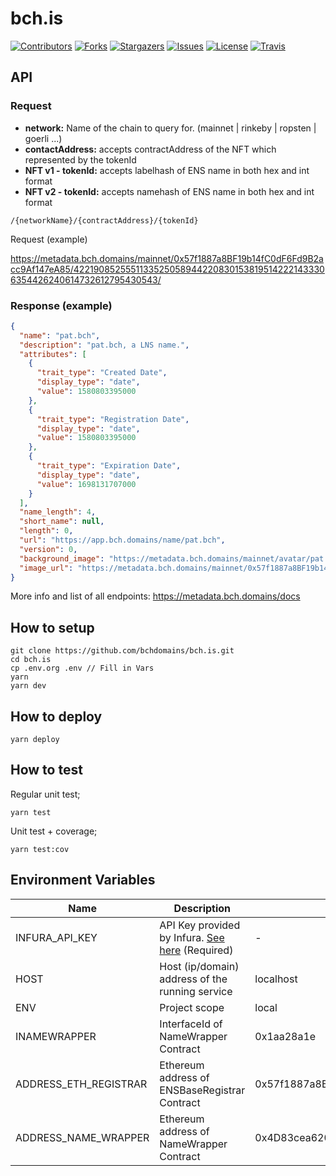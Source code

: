 # bch.is

[![Contributors][contributors-shield]][contributors-url]
[![Forks][forks-shield]][forks-url]
[![Stargazers][stars-shield]][stars-url]
[![Issues][issues-shield]][issues-url]
[![License][license-shield]][license-url]
[![Travis][travis-shield]][travis-url]

## API


### Request
- __network:__ Name of the chain to query for. (mainnet | rinkeby | ropsten | goerli ...)
- __contactAddress:__ accepts contractAddress of the NFT which represented by the tokenId
- __NFT v1 - tokenId:__ accepts labelhash of ENS name in both hex and int format
- __NFT v2 - tokenId:__ accepts namehash of ENS name in both hex and int format

```
/{networkName}/{contractAddress}/{tokenId}
```

Request (example)

https://metadata.bch.domains/mainnet/0x57f1887a8BF19b14fC0dF6Fd9B2acc9Af147eA85/42219085255511335250589442208301538195142221433306354426240614732612795430543/

### Response (example)

```json
{
  "name": "pat.bch",
  "description": "pat.bch, a LNS name.",
  "attributes": [
    {
      "trait_type": "Created Date",
      "display_type": "date",
      "value": 1580803395000
    },
    {
      "trait_type": "Registration Date",
      "display_type": "date",
      "value": 1580803395000
    },
    {
      "trait_type": "Expiration Date",
      "display_type": "date",
      "value": 1698131707000
    }
  ],
  "name_length": 4,
  "short_name": null,
  "length": 0,
  "url": "https://app.bch.domains/name/pat.bch",
  "version": 0,
  "background_image": "https://metadata.bch.domains/mainnet/avatar/pat.bch",
  "image_url": "https://metadata.bch.domains/mainnet/0x57f1887a8BF19b14fC0dF6Fd9B2acc9Af147eA85/0x5d5727cb0fb76e4944eafb88ec9a3cf0b3c9025a4b2f947729137c5d7f84f68f/image"
}

```

More info and list of all endpoints: https://metadata.bch.domains/docs


## How to setup

```
git clone https://github.com/bchdomains/bch.is.git
cd bch.is
cp .env.org .env // Fill in Vars
yarn
yarn dev
```


## How to deploy

```
yarn deploy
```


## How to test

Regular unit test;
```
yarn test
```

Unit test + coverage;
```
yarn test:cov
```


## Environment Variables

| Name | Description | Default value | Options |
| ---- | ----------- | ------------- | ------- |
| INFURA_API_KEY | API Key provided by Infura. [See here](https://infura.io/docs/gettingStarted/projectSecurity) (Required) | - | - |
| HOST | Host (ip/domain) address of the running service | localhost | - | No |
| ENV | Project scope | local | local/prod |
| INAMEWRAPPER | InterfaceId of NameWrapper Contract | 0x1aa28a1e | - |
| ADDRESS_ETH_REGISTRAR | Ethereum address of ENSBaseRegistrar Contract | 0x57f1887a8BF19b14fC0dF6Fd9B2acc9Af147eA85 | - |
| ADDRESS_NAME_WRAPPER | Ethereum address of NameWrapper Contract | 0x4D83cea620E3864F912046b73bB3a6c04Da75990 | - |


<!-- MARKDOWN LINKS & IMAGES -->
<!-- https://www.markdownguide.org/basic-syntax/#reference-style-links -->
[contributors-shield]: https://img.shields.io/github/contributors/bchdomains/bch.is.svg?style=for-the-badge
[contributors-url]: https://github.com/bchdomains/bch.is/graphs/contributors
[forks-shield]: https://img.shields.io/github/forks/bchdomains/bch.is.svg?style=for-the-badge
[forks-url]: https://github.com/mdtanrikulu/bchdomains/bch.is/members
[stars-shield]: https://img.shields.io/github/stars/bchdomains/bch.is.svg?style=for-the-badge
[stars-url]: https://github.com/bchdomains/bch.is/stargazers
[issues-shield]: https://img.shields.io/github/issues/bchdomains/bch.is.svg?style=for-the-badge
[issues-url]: https://github.com/bchdomains/bch.is/issues
[license-shield]: https://img.shields.io/github/license/bchdomains/bch.is.svg?style=for-the-badge
[license-url]: https://github.com/bchdomains/bch.is/blob/master/LICENSE
[travis-shield]: https://img.shields.io/travis/com/bchdomains/bch.is/master?style=for-the-badge
[travis-url]: https://travis-ci.com/github/bchdomains/bch.is
